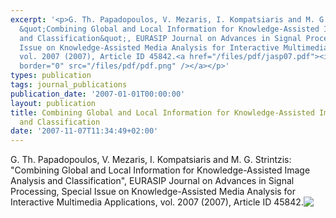 ```yaml
---
excerpt: '<p>G. Th. Papadopoulos, V. Mezaris, I. Kompatsiaris and M. G. Strintzis:
  &quot;Combining Global and Local Information for Knowledge-Assisted Image Analysis
  and Classification&quot;, EURASIP Journal on Advances in Signal Processing, Special
  Issue on Knowledge-Assisted Media Analysis for Interactive Multimedia Applications,
  vol. 2007 (2007), Article ID 45842.<a href="/files/pdf/jasp07.pdf"><img align="top"
  border="0" src="/files/pdf/pdf.png" /></a></p>'
types: publication
tags: journal_publications
publication_date: '2007-01-01T00:00:00'
layout: publication
title: Combining Global and Local Information for Knowledge-Assisted Image Analysis
  and Classification
date: '2007-11-07T11:34:49+02:00'
---
```

<p>G. Th. Papadopoulos, V. Mezaris, I. Kompatsiaris and M. G. Strintzis: &quot;Combining Global and Local Information for Knowledge-Assisted Image Analysis and Classification&quot;, EURASIP Journal on Advances in Signal Processing, Special Issue on Knowledge-Assisted Media Analysis for Interactive Multimedia Applications, vol. 2007 (2007), Article ID 45842.<a href="/files/pdf/jasp07.pdf"><img align="top" border="0" src="/files/pdf/pdf.png" /></a></p>
